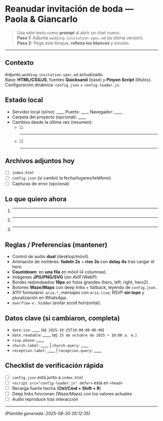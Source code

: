 # Reanudar invitación de boda — Paola & Giancarlo

> Usa este texto como **prompt** al abrir un chat nuevo.  
> **Paso 1:** Adjunta `wedding-invitation-spec.md` (la última versión).  
> **Paso 2:** Pega este bloque, **rellena los blancos** y envíalo.

---

## Contexto
Adjunto `wedding-invitation-spec.md` actualizado.  
Base: **HTML/CSS/JS**, fuentes **Quicksand** (base) y **Pinyon Script** (títulos).  
Configuración dinámica: `config.json` + `config-loader.js`.

## Estado local
- Servidor local (sí/no): ____  Puerto: ____  Navegador: ____
- Carpeta del proyecto (opcional): ____
- Cambios desde la última vez (resumen):
  - [ ] ____
  - [ ] ____

## Archivos adjuntos hoy
- [ ] `index.html`
- [ ] `config.json` (si cambió la fecha/lugares/teléfono)
- [ ] Capturas de error (opcional)

## Lo que quiero ahora
1) ____
2) ____
3) ____

## Reglas / Preferencias (mantener)
- Control de audio **dual** (desktop/móvil).
- Animación de nombres: **fadeIn 2s** + **rise 3s** con **delay 4s** tras cargar el hero.
- **Countdown**: en **una fila** en móvil (4 columnas).
- Imágenes **JPG/PNG/SVG** (sin AVIF/WebP).
- Bordes redondeados **18px** en fotos grandes (hero, left, right, hero2).
- Botones **Waze/Maps** con deep links + fallback, leyendo de `config.json`.
- A11Y formulario: `aria-*`, mensajes con `aria-live`; RSVP **sin tope** y pluralización en WhatsApp.
- `overflow-x: hidden` (evitar scroll horizontal).

## Datos clave (si cambiaron, completa)
- `date.iso`: ____   (ej: `2025-10-25T10:00:00-06:00`)
- `date.readable`: ____   (ej: `25 de octubre de 2025 • 10:00 a. m.`)
- `rsvp.phone`: ____
- `church.label`: ____  | `church.query`: ____
- `reception.label`: ____  | `reception.query`: ____

## Checklist de verificación rápida
- [ ] `config.json` está junto a `index.html`
- [ ] `<script src="config-loader.js" defer>` está en `<head>`
- [ ] Recarga fuerte hecha (**Ctrl/Cmd + Shift + R**)
- [ ] Deep links funcionan (Waze/Maps) con los valores actuales
- [ ] Audio reproduce tras interacción

---

*(Plantilla generada: 2025-08-30 05:12:35)*
